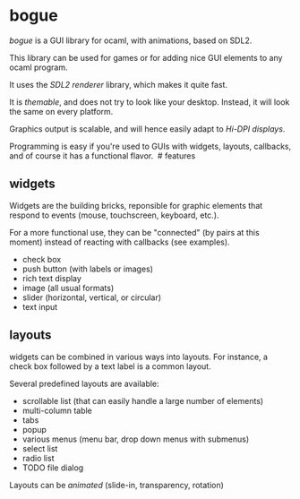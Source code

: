 # bogue

_bogue_ is a GUI library for ocaml, with animations, based on SDL2.

This library can be used for games or for adding nice GUI elements to
any ocaml program.

It uses the _SDL2 renderer_ library, which makes it quite fast.

It is _themable_, and does not try to look like your desktop. Instead,
it will look the same on every platform.

Graphics output is scalable, and will hence easily adapt to _Hi-DPI
displays_.

Programming is easy if you're used to GUIs with widgets, layouts,
callbacks, and of course it has a functional flavor.  ​ # features

## widgets

Widgets are the building bricks, reponsible for graphic elements that
respond to events (mouse, touchscreen, keyboard, etc.).

For a more functional use, they can be "connected" (by pairs at this
moment) instead of reacting with callbacks (see examples).

* check box
* push button (with labels or images)
* rich text display
* image (all usual formats)
* slider (horizontal, vertical, or circular)
* text input

## layouts

widgets can be combined in various ways into layouts. For instance, a
check box followed by a text label is a common layout.

Several predefined layouts are available:

* scrollable list (that can easily handle a large number of elements)
* multi-column table
* tabs
* popup
* various menus (menu bar, drop down menus with submenus)
* select list
* radio list
* TODO file dialog

Layouts can be _animated_ (slide-in, transparency, rotation)
